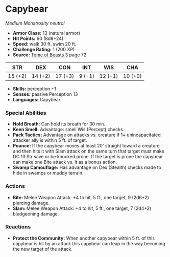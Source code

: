 # Capybear

*Medium* *Monstrosity* *neutral*

- **Armor Class:** 13 (natural armor)
- **Hit Points:** 60 (8d8+24)
- **Speed:** walk 30 ft. swim 20 ft.
- **Challenge Rating:** 1 (200 XP)
- **Source:** [Tome of Beasts 3](https://koboldpress.com/kpstore/product/tome-of-beasts-3-for-5th-edition/) page 72

| STR | DEX | CON | INT | WIS | CHA |
| --- | --- | --- | --- | --- | --- |
| 15 (+2) | 14 (+2) | 17 (+3) | 9 (-1) | 12 (+1) | 10 (+0) |

- **Skills:** perception +1
- **Senses:** passive Perception 13
- **Languages:** Capybear

### Special Abilities

- **Hold Breath:** Can hold its breath for 30 min.
- **Keen Smell:** Advantage: smell Wis (Percept) checks.
- **Pack Tactics:** Advantage on attacks vs. creature if 1+ unincapacitated attacker ally is within 5 ft. of target.
- **Pounce:** If the capybear moves at least 20' straight toward a creature and then hits it with Slam attack on the same turn that target must make DC 13 Str save or be knocked prone. If the target is prone the capybear can make one Bite attack vs. it as a bonus action.
- **Swamp Camouflage:** Has advantage on Dex (Stealth) checks made to hide in swamps or muddy terrain.

### Actions

- **Bite:** Melee Weapon Attack: +4 to hit, 5 ft., one target, 9 (2d6+2) piercing damage.
- **Slam:** Melee Weapon Attack: +4 to hit, 5 ft., one target, 7 (2d4+2) bludgeoning damage.

### Reactions

- **Protect the Community:** When another capybear within 5 ft. of this capybear is hit by an attack this capybear can leap in the way becoming the new target of the attack.


